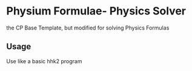 # Physium Formulae- Physics Solver
the CP Base Template, but modified for solving Physics Formulas

## Usage
Use like a basic hhk2 program

